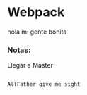  # Webpack

 hola mi gente bonita

 ### Notas:

 Llegar a Master

 ```

 AllFather give me sight
 ```

